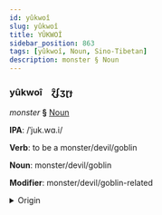 ```yaml
---
id: yûkwoî
slug: yûkwoî
title: YÛKWOÎ
sidebar_position: 863
tags: [yûkwoî, Noun, Sino-Tibetan]
description: monster § Noun
---
```


### yûkwoî&emsp;<span kind="abugida">ɀ̑ʄʒɽɟ</span>

*monster* **§** [Noun](../../tags/Noun)

**IPA**: /ˈjuk.wɑ.i/

**Verb**: to be a monster/devil/goblin

**Noun**: monster/devil/goblin

**Modifier**: monster/devil/goblin-related

<details>
    <summary>Origin</summary>
    Cantonese 妖怪  jiu2 gwaai3 /jiːu̯.kʷaːi̯/<br/>
    <em>Sino-Tibetan Language Family</em>
</details>